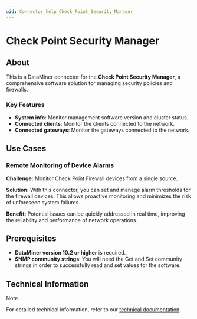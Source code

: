 ```yaml
---
uid: Connector_help_Check_Point_Security_Manager
---
```


# Check Point Security Manager

## About

This is a DataMiner connector for the **Check Point Security Manager**, a comprehensive software solution for managing security policies and firewalls.

### Key Features

- **System info**: Monitor management software version and cluster status.
- **Connected clients**: Monitor the clients connected to the network.
- **Connected gateways**: Monitor the gateways connected to the network.

## Use Cases

### Remote Monitoring of Device Alarms

**Challenge:** Monitor Check Point Firewall devices from a single source.

**Solution:** With this connector, you can set and manage alarm thresholds for the firewall devices. This allows proactive monitoring and minimizes the risk of unforeseen system failures.

**Benefit:** Potential issues can be quickly addressed in real time, improving the reliability and performance of network operations.

## Prerequisites

- **DataMiner version 10.2 or higher** is required.
- **SNMP community strings**: You will need the Get and Set community strings in order to successfully read and set values for the software.

## Technical Information

> [!NOTE]
> For detailed technical information, refer to our [technical documentation](xref:Connector_help_Check_Point_Security_Manager_Technical).
